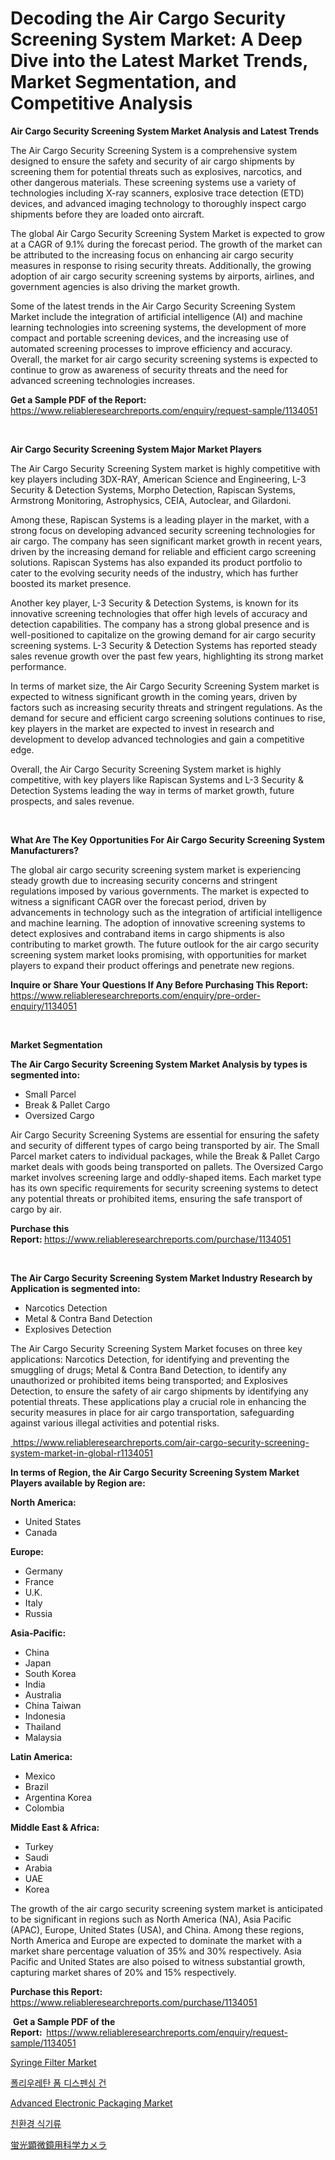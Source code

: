 <p><h1>Decoding the Air Cargo Security Screening System Market: A Deep Dive into the Latest Market Trends, Market Segmentation, and Competitive Analysis</h1></p><p><strong>Air Cargo Security Screening System Market Analysis and Latest Trends</strong></p>
<p><p>The Air Cargo Security Screening System is a comprehensive system designed to ensure the safety and security of air cargo shipments by screening them for potential threats such as explosives, narcotics, and other dangerous materials. These screening systems use a variety of technologies including X-ray scanners, explosive trace detection (ETD) devices, and advanced imaging technology to thoroughly inspect cargo shipments before they are loaded onto aircraft.</p><p>The global Air Cargo Security Screening System Market is expected to grow at a CAGR of 9.1% during the forecast period. The growth of the market can be attributed to the increasing focus on enhancing air cargo security measures in response to rising security threats. Additionally, the growing adoption of air cargo security screening systems by airports, airlines, and government agencies is also driving the market growth.</p><p>Some of the latest trends in the Air Cargo Security Screening System Market include the integration of artificial intelligence (AI) and machine learning technologies into screening systems, the development of more compact and portable screening devices, and the increasing use of automated screening processes to improve efficiency and accuracy. Overall, the market for air cargo security screening systems is expected to continue to grow as awareness of security threats and the need for advanced screening technologies increases.</p></p>
<p><strong>Get a Sample PDF of the Report:&nbsp;</strong> <a href="https://www.reliableresearchreports.com/enquiry/request-sample/1134051">https://www.reliableresearchreports.com/enquiry/request-sample/1134051</a></p>
<p>&nbsp;</p>
<p><strong>Air Cargo Security Screening System Major Market Players</strong></p>
<p><p>The Air Cargo Security Screening System market is highly competitive with key players including 3DX-RAY, American Science and Engineering, L-3 Security & Detection Systems, Morpho Detection, Rapiscan Systems, Armstrong Monitoring, Astrophysics, CEIA, Autoclear, and Gilardoni. </p><p>Among these, Rapiscan Systems is a leading player in the market, with a strong focus on developing advanced security screening technologies for air cargo. The company has seen significant market growth in recent years, driven by the increasing demand for reliable and efficient cargo screening solutions. Rapiscan Systems has also expanded its product portfolio to cater to the evolving security needs of the industry, which has further boosted its market presence.</p><p>Another key player, L-3 Security & Detection Systems, is known for its innovative screening technologies that offer high levels of accuracy and detection capabilities. The company has a strong global presence and is well-positioned to capitalize on the growing demand for air cargo security screening systems. L-3 Security & Detection Systems has reported steady sales revenue growth over the past few years, highlighting its strong market performance.</p><p>In terms of market size, the Air Cargo Security Screening System market is expected to witness significant growth in the coming years, driven by factors such as increasing security threats and stringent regulations. As the demand for secure and efficient cargo screening solutions continues to rise, key players in the market are expected to invest in research and development to develop advanced technologies and gain a competitive edge.</p><p>Overall, the Air Cargo Security Screening System market is highly competitive, with key players like Rapiscan Systems and L-3 Security & Detection Systems leading the way in terms of market growth, future prospects, and sales revenue.</p></p>
<p>&nbsp;</p>
<p><strong>What Are The Key Opportunities For Air Cargo Security Screening System Manufacturers?</strong></p>
<p><p>The global air cargo security screening system market is experiencing steady growth due to increasing security concerns and stringent regulations imposed by various governments. The market is expected to witness a significant CAGR over the forecast period, driven by advancements in technology such as the integration of artificial intelligence and machine learning. The adoption of innovative screening systems to detect explosives and contraband items in cargo shipments is also contributing to market growth. The future outlook for the air cargo security screening system market looks promising, with opportunities for market players to expand their product offerings and penetrate new regions.</p></p>
<p><strong>Inquire or Share Your Questions If Any Before Purchasing This Report:</strong> <a href="https://www.reliableresearchreports.com/enquiry/pre-order-enquiry/1134051">https://www.reliableresearchreports.com/enquiry/pre-order-enquiry/1134051</a></p>
<p>&nbsp;</p>
<p><strong>Market Segmentation</strong></p>
<p><strong>The Air Cargo Security Screening System Market Analysis by types is segmented into:</strong></p>
<p><ul><li>Small Parcel</li><li>Break & Pallet Cargo</li><li>Oversized Cargo</li></ul></p>
<p><p>Air Cargo Security Screening Systems are essential for ensuring the safety and security of different types of cargo being transported by air. The Small Parcel market caters to individual packages, while the Break & Pallet Cargo market deals with goods being transported on pallets. The Oversized Cargo market involves screening large and oddly-shaped items. Each market type has its own specific requirements for security screening systems to detect any potential threats or prohibited items, ensuring the safe transport of cargo by air.</p></p>
<p><strong>Purchase this Report:&nbsp;</strong><a href="https://www.reliableresearchreports.com/purchase/1134051">https://www.reliableresearchreports.com/purchase/1134051</a></p>
<p>&nbsp;</p>
<p><strong>The Air Cargo Security Screening System Market Industry Research by Application is segmented into:</strong></p>
<p><ul><li>Narcotics Detection</li><li>Metal & Contra Band Detection</li><li>Explosives Detection</li></ul></p>
<p><p>The Air Cargo Security Screening System Market focuses on three key applications: Narcotics Detection, for identifying and preventing the smuggling of drugs; Metal & Contra Band Detection, to identify any unauthorized or prohibited items being transported; and Explosives Detection, to ensure the safety of air cargo shipments by identifying any potential threats. These applications play a crucial role in enhancing the security measures in place for air cargo transportation, safeguarding against various illegal activities and potential risks.</p></p>
<p><a href="https://www.reliableresearchreports.com/air-cargo-security-screening-system-market-in-global-r1134051">&nbsp;https://www.reliableresearchreports.com/air-cargo-security-screening-system-market-in-global-r1134051</a></p>
<p><strong>In terms of Region, the Air Cargo Security Screening System Market Players available by Region are:</strong></p>
<p>
    <p> <strong> North America: </strong>
        <ul>
            <li>United States</li>
            <li>Canada</li>
        </ul>
        </p> 
    <p> <strong> Europe: </strong>
        <ul>
            <li>Germany</li>
            <li>France</li>
            <li>U.K.</li>
            <li>Italy</li>
            <li>Russia</li>
        </ul>
        </p> 
    <p> <strong> Asia-Pacific: </strong>
        <ul>
            <li>China</li>
            <li>Japan</li>
            <li>South Korea</li>
            <li>India</li>
            <li>Australia</li>
            <li>China Taiwan</li>
            <li>Indonesia</li>
            <li>Thailand</li>
            <li>Malaysia</li>
        </ul>
        </p> 
    <p> <strong> Latin America: </strong>
        <ul>
            <li>Mexico</li>
            <li>Brazil</li>
            <li>Argentina Korea</li>
            <li>Colombia</li>
        </ul>
        </p> 
    <p> <strong> Middle East & Africa: </strong>
        <ul>
            <li>Turkey</li>
            <li>Saudi</li>
            <li>Arabia</li>
            <li>UAE</li>
            <li>Korea</li>
        </ul>
    </p>
    </p>
<p><p>The growth of the air cargo security screening system market is anticipated to be significant in regions such as North America (NA), Asia Pacific (APAC), Europe, United States (USA), and China. Among these regions, North America and Europe are expected to dominate the market with a market share percentage valuation of 35% and 30% respectively. Asia Pacific and United States are also poised to witness substantial growth, capturing market shares of 20% and 15% respectively.</p></p>
<p><strong>Purchase this Report: </strong><a href="https://www.reliableresearchreports.com/purchase/1134051">https://www.reliableresearchreports.com/purchase/1134051</a></p>
<p>&nbsp;<strong>Get a Sample PDF of the Report:&nbsp;&nbsp;</strong><a href="https://www.reliableresearchreports.com/enquiry/request-sample/1134051">https://www.reliableresearchreports.com/enquiry/request-sample/1134051</a></p>
<p><strong></strong></p>
<p><p><a href="https://www.linkedin.com/pulse/syringe-filter-market-offer-valuable-insights-size-share-xtbuf?trackingId=VtUdyZpNhHC2BwrTSuf%2Bag%3D%3D">Syringe Filter Market</a></p><p><a href="https://github.com/vsn7qpua81q/Market-Research-Report-List-2/blob/main/899450697436.md">폴리우레탄 폼 디스펜싱 건</a></p><p><a href="https://github.com/HenrietteMills1/Market-Research-Report-List-1/blob/main/advanced-electronic-packaging-market.md">Advanced Electronic Packaging Market</a></p><p><a href="https://github.com/Elenrrera7685/Market-Research-Report-List-2/blob/main/497648197437.md">친환경 식기류</a></p><p><a href="https://medium.com/@attyourniture/%E8%9B%8D%E5%85%89%E9%A1%95%E5%BE%AE%E9%8F%A1%E7%94%A8%E7%A7%91%E5%AD%A6%E3%82%AB%E3%83%A1%E3%83%A9%E3%81%AE%E5%B8%82%E5%A0%B4%E8%A6%8F%E6%A8%A1-%E5%B8%82%E5%A0%B4%E5%B1%95%E6%9C%9B%E3%81%A8%E5%B8%82%E5%A0%B4%E4%BA%88%E6%B8%AC-2024%E5%B9%B4%E3%81%8B%E3%82%892031%E5%B9%B4%E3%81%BE%E3%81%A7-292768f1c230">蛍光顕微鏡用科学カメラ</a></p></p>